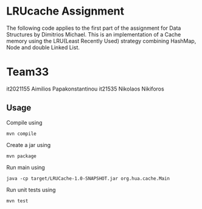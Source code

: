 
# LRUcache Assignment
The following code applies to the first part of the assignment for Data Structures by Dimitrios Michael.
This is an implementation of a Cache memory using the LRU(Least Recently Used) strategy
combining HashMap, Node and double Linked List.
# Team33
it2021155 Aimilios Papakonstantinou
it21535   Nikolaos Nikiforos 


## Usage

Compile using 

```
mvn compile
```

Create a jar using 

```
mvn package
```

Run main using 

```
java -cp target/LRUCache-1.0-SNAPSHOT.jar org.hua.cache.Main

```

Run unit tests using 

```
mvn test
```

